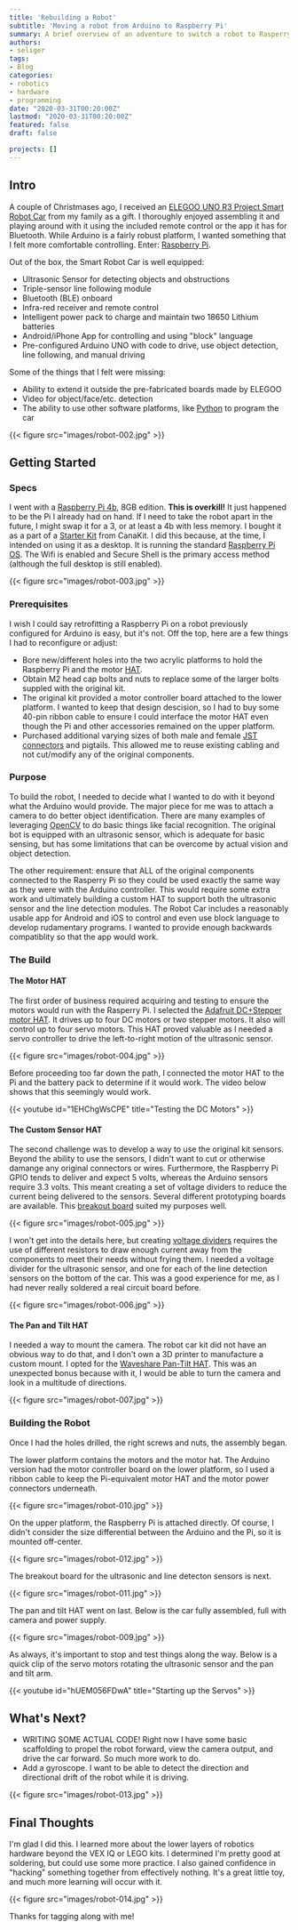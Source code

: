 ```yaml
---
title: 'Rebuilding a Robot'
subtitle: 'Moving a robot from Arduino to Raspberry Pi'
summary: A brief overview of an adventure to switch a robot to Rasperry Pi.
authors:
- seliger
tags:
- Blog
categories:
- robotics
- hardware
- programming
date: "2020-03-31T00:20:00Z"
lastmod: "2020-03-31T00:20:00Z"
featured: false
draft: false

projects: []
---
```


## Intro

A couple of Christmases ago, I received an [ELEGOO UNO R3 Project Smart Robot Car](https://www.elegoo.com/collections/robot-kits/products/elegoo-smart-robot-car-kit-v-3-0-plus) from my family as a gift. I thoroughly enjoyed assembling it and playing around with it using the included remote control or the app it has for Bluetooth. While Arduino is a fairly robust platform, I wanted something that I felt more comfortable controlling. Enter: [Raspberry Pi](https://www.raspberrypi.org).

Out of the box, the Smart Robot Car is well equipped:

* Ultrasonic Sensor for detecting objects and obstructions
* Triple-sensor line following module
* Bluetooth (BLE) onboard
* Infra-red receiver and remote control
* Intelligent power pack to charge and maintain two 18650 Lithium batteries
* Android/iPhone App for controlling and using "block" language
* Pre-configured Arduino UNO with code to drive, use object detection, line following, and manual driving

Some of the things that I felt were missing:

* Ability to extend it outside the pre-fabricated boards made by ELEGOO
* Video for object/face/etc. detection
* The ability to use other software platforms, like [Python](https://www.python.org) to program the car

{{< figure src="images/robot-002.jpg" >}}

## Getting Started

### Specs

I went with a [Raspberry Pi 4b](https://www.raspberrypi.org/products/raspberry-pi-4-model-b/), 8GB edition. **This is overkill!** It just happened to be the Pi I already had on hand. If I need to take the robot apart in the future, I might swap it for a 3, or at least a 4b with less memory. I bought it as a part of a [Starter Kit](https://www.canakit.com/raspberry-pi-4-starter-kit.html) from CanaKit. I did this because, at the time, I intended on using it as a desktop. It is running the standard [Raspberry Pi OS](https://www.raspberrypi.org/software/operating-systems/). The Wifi is enabled and Secure Shell is the primary access method (although the full desktop is still enabled).

{{< figure src="images/robot-003.jpg" >}}

### Prerequisites

I wish I could say retrofitting a Raspberry Pi on a robot previously configured for Arduino is easy, but it's not. Off the top, here are a few things I had to reconfigure or adjust:

* Bore new/different holes into the two acrylic platforms to hold the Raspberry Pi and the motor [HAT](https://www.raspberrypi.org/blog/introducing-raspberry-pi-hats/). 
* Obtain M2 head cap bolts and nuts to replace some of the larger bolts suppled with the original kit.
* The original kit provided a motor controller board attached to the lower platform. I wanted to keep that design descision, so I had to buy some 40-pin ribbon cable to ensure I could interface the motor HAT even though the Pi and other accessories remained on the upper platform.
* Purchased additional varying sizes of both male and female [JST connectors](https://en.wikipedia.org/wiki/JST_connector) and pigtails. This allowed me to reuse existing cabling and not cut/modify any of the original components.

### Purpose

To build the robot, I needed to decide what I wanted to do with it beyond what the Arduino would provide. The major piece for me was to attach a camera to do better object identification. There are many examples of leveraging [OpenCV](https://www.opencv.org) to do basic things like facial recognition. The original bot is equipped with an ultrasonic sensor, which is adequate for basic sensing, but has some limitations that can be overcome by actual vision and object detection.

The other requirement: ensure that ALL of the original components connected to the Rasperry Pi so they could be used exactly the same way as they were with the Arduino controller. This would require some extra work and ultimately building a custom HAT to support both the ultrasonic sensor and the line detection modules. The Robot Car includes a reasonably usable app for Android and iOS to control and even use block language to develop rudamentary programs. I wanted to provide enough backwards compatiblity so that the app would work.

### The Build

#### The Motor HAT

The first order of business required acquiring and testing to ensure the motors would run with the Rasperry Pi. I selected the [Adafruit DC+Stepper motor HAT](https://www.adafruit.com/product/2348). It drives up to four DC motors or two stepper motors. It also will control up to four servo motors. This HAT proved valuable as I needed a servo controller to drive the left-to-right motion of the ultrasonic sensor.

{{< figure src="images/robot-004.jpg" >}}

Before proceeding too far down the path, I connected the motor HAT to the Pi and the battery pack to determine if it would work. The video below shows that this seemingly would work.

{{< youtube id="1EHChgWsCPE" title="Testing the DC Motors" >}}

#### The Custom Sensor HAT

The second challenge was to develop a way to use the original kit sensors. Beyond the ability to use the sensors, I didn't want to cut or otherwise damange any original connectors or wires. Furthermore, the Raspberry Pi GPIO tends to deliver and expect 5 volts, whereas the Arduino sensors require 3.3 volts. This meant creating a set of voltage dividers to reduce the current being delivered to the sensors. Several different prototyping boards are available. This [breakout board](https://czh-labs.com/products/czh-labs-prototype-breakout-pcb-shield-board-kit-for-raspberry-pi-3-2-b-a-breadboard-diy) suited my purposes well.

{{< figure src="images/robot-005.jpg" >}}

I won't get into the details here, but creating [voltage dividers](https://thepihut.com/blogs/raspberry-pi-tutorials/hc-sr04-ultrasonic-range-sensor-on-the-raspberry-pi) requires the use of different resistors to draw enough current away from the components to meet their needs without frying them. I needed a voltage divider for the ultrasonic sensor, and one for each of the line detection sensors on the bottom of the car. This was a good experience for me, as I had never really soldered a real circuit board before.

{{< figure src="images/robot-006.jpg" >}}

#### The Pan and Tilt HAT

I needed a way to mount the camera. The robot car kit did not have an obvious way to do that, and I don't own a 3D printer to manufacture a custom mount. I opted for the [Waveshare Pan-Tilt HAT](https://www.waveshare.com/pan-tilt-hat.htm). This was an unexpected bonus because with it, I would be able to turn the camera and look in a multitude of directions.

{{< figure src="images/robot-007.jpg" >}}

### Building the Robot

Once I had the holes drilled, the right screws and nuts, the assembly began.

The lower platform contains the motors and the motor hat. The Arduino version had the motor controller board on the lower platform, so I used a ribbon cable to keep the Pi-equivalent motor HAT and the motor power connectors underneath.

{{< figure src="images/robot-010.jpg" >}}

On the upper platform, the Raspberry Pi is attached directly. Of course, I didn't consider the size differential between the Arduino and the Pi, so it is mounted off-center.

{{< figure src="images/robot-012.jpg" >}}

The breakout board for the ultrasonic and line detecton sensors is next.

{{< figure src="images/robot-011.jpg" >}}

The pan and tilt HAT went on last. Below is the car fully assembled, full with camera and power supply.

{{< figure src="images/robot-009.jpg" >}}

As always, it's important to stop and test things along the way. Below is a quick clip of the servo motors rotating the ultrasonic sensor and the pan and tilt arm.

{{< youtube id="hUEM056FDwA" title="Starting up the Servos" >}}

## What's Next?

* WRITING SOME ACTUAL CODE! Right now I have some basic scaffolding to propel the robot forward, view the camera output, and drive the car forward. So much more work to do.
* Add a gyroscope. I want to be able to detect the direction and directional drift of the robot while it is driving.

{{< figure src="images/robot-013.jpg" >}}

## Final Thoughts

I'm glad I did this. I learned more about the lower layers of robotics hardware beyond the VEX IQ or LEGO kits. I determined I'm pretty good at soldering, but could use some more practice. I also gained confidence in "hacking" something together from effectively nothing. It's a great little toy, and much more learning will occur with it.

{{< figure src="images/robot-014.jpg" >}}

Thanks for tagging along with me!
